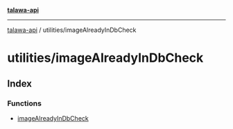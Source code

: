 [**talawa-api**](../../README.md)

***

[talawa-api](../../modules.md) / utilities/imageAlreadyInDbCheck

# utilities/imageAlreadyInDbCheck

## Index

### Functions

- [imageAlreadyInDbCheck](functions/imageAlreadyInDbCheck.md)
